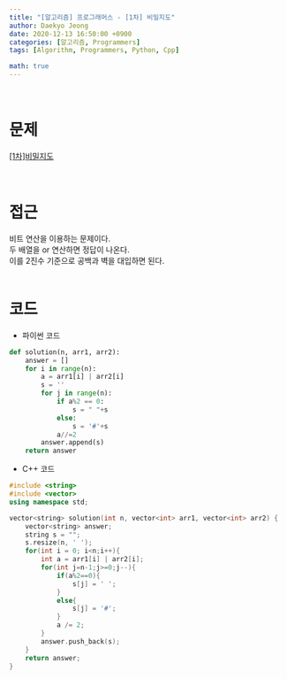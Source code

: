 ```yaml
---
title: "[알고리즘] 프로그래머스 - [1차] 비밀지도"
author: Daekyo Jeong
date: 2020-12-13 16:50:00 +0900
categories: [알고리즘, Programmers]
tags: [Algorithm, Programmers, Python, Cpp]

math: true
---
```


<br/>

# **문제**


[[1차]비밀지도](https://programmers.co.kr/learn/courses/30/lessons/17681)

<br/>

# **접근**  

비트 연산을 이용하는 문제이다.  
두 배열을 or 연산하면 정답이 나온다.  
이를 2진수 기준으로 공백과 벽을 대입하면 된다.  
<br/>

# **코드**


- 파이썬 코드   

```py
def solution(n, arr1, arr2):
    answer = []
    for i in range(n):
        a = arr1[i] | arr2[i]
        s = ''
        for j in range(n):
            if a%2 == 0:
                s = " "+s
            else:
                s = '#'+s
            a//=2
        answer.append(s)
    return answer
```


- C++ 코드

```cpp
#include <string>
#include <vector>
using namespace std;

vector<string> solution(int n, vector<int> arr1, vector<int> arr2) {
    vector<string> answer;
    string s = "";
    s.resize(n, ' ');
    for(int i = 0; i<n;i++){
        int a = arr1[i] | arr2[i];
        for(int j=n-1;j>=0;j--){
            if(a%2==0){
                s[j] = ' ';
            }
            else{
                s[j] = '#';
            }
            a /= 2;
        }
        answer.push_back(s);
    }
    return answer;
}
```

<br/>
